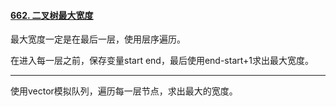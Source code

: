 #### [662. 二叉树最大宽度](https://leetcode.cn/problems/maximum-width-of-binary-tree/)

最大宽度一定是在最后一层，使用层序遍历。

在进入每一层之前，保存变量start end，最后使用end-start+1求出最大宽度。



---

使用vector模拟队列，遍历每一层节点，求出最大的宽度。